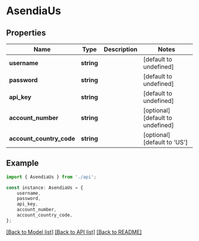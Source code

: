 # AsendiaUs


## Properties

Name | Type | Description | Notes
------------ | ------------- | ------------- | -------------
**username** | **string** |  | [default to undefined]
**password** | **string** |  | [default to undefined]
**api_key** | **string** |  | [default to undefined]
**account_number** | **string** |  | [optional] [default to undefined]
**account_country_code** | **string** |  | [optional] [default to 'US']

## Example

```typescript
import { AsendiaUs } from './api';

const instance: AsendiaUs = {
    username,
    password,
    api_key,
    account_number,
    account_country_code,
};
```

[[Back to Model list]](../README.md#documentation-for-models) [[Back to API list]](../README.md#documentation-for-api-endpoints) [[Back to README]](../README.md)
